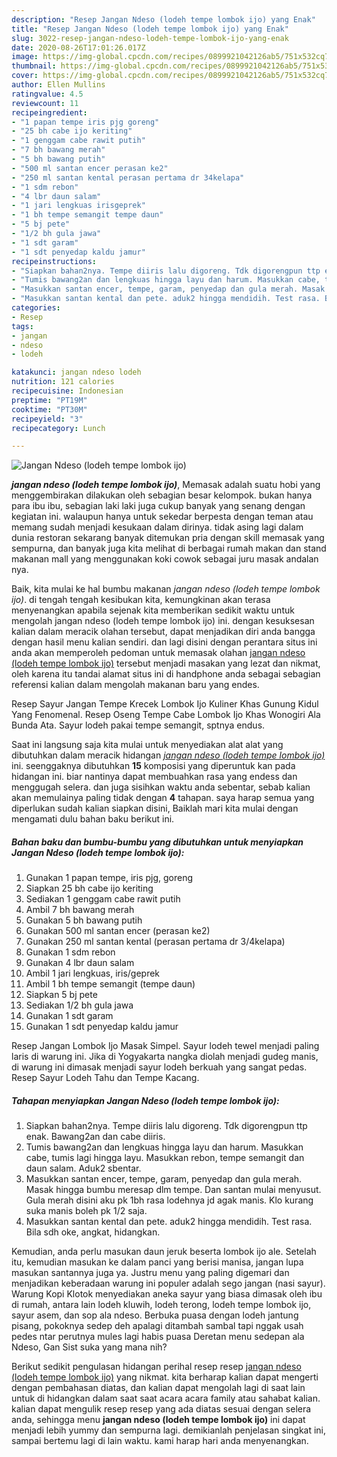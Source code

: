 ```yaml
---
description: "Resep Jangan Ndeso (lodeh tempe lombok ijo) yang Enak"
title: "Resep Jangan Ndeso (lodeh tempe lombok ijo) yang Enak"
slug: 3022-resep-jangan-ndeso-lodeh-tempe-lombok-ijo-yang-enak
date: 2020-08-26T17:01:26.017Z
image: https://img-global.cpcdn.com/recipes/0899921042126ab5/751x532cq70/jangan-ndeso-lodeh-tempe-lombok-ijo-foto-resep-utama.jpg
thumbnail: https://img-global.cpcdn.com/recipes/0899921042126ab5/751x532cq70/jangan-ndeso-lodeh-tempe-lombok-ijo-foto-resep-utama.jpg
cover: https://img-global.cpcdn.com/recipes/0899921042126ab5/751x532cq70/jangan-ndeso-lodeh-tempe-lombok-ijo-foto-resep-utama.jpg
author: Ellen Mullins
ratingvalue: 4.5
reviewcount: 11
recipeingredient:
- "1 papan tempe iris pjg goreng"
- "25 bh cabe ijo keriting"
- "1 genggam cabe rawit putih"
- "7 bh bawang merah"
- "5 bh bawang putih"
- "500 ml santan encer perasan ke2"
- "250 ml santan kental perasan pertama dr 34kelapa"
- "1 sdm rebon"
- "4 lbr daun salam"
- "1 jari lengkuas irisgeprek"
- "1 bh tempe semangit tempe daun"
- "5 bj pete"
- "1/2 bh gula jawa"
- "1 sdt garam"
- "1 sdt penyedap kaldu jamur"
recipeinstructions:
- "Siapkan bahan2nya. Tempe diiris lalu digoreng. Tdk digorengpun ttp enak. Bawang2an dan cabe diiris."
- "Tumis bawang2an dan lengkuas hingga layu dan harum. Masukkan cabe, tumis lagi hingga layu. Masukkan rebon, tempe semangit dan daun salam. Aduk2 sbentar."
- "Masukkan santan encer, tempe, garam, penyedap dan gula merah. Masak hingga bumbu meresap dlm tempe. Dan santan mulai menyusut. Gula merah disini aku pk 1bh rasa lodehnya jd agak manis. Klo kurang suka manis boleh pk 1/2 saja."
- "Masukkan santan kental dan pete. aduk2 hingga mendidih. Test rasa. Bila sdh oke, angkat, hidangkan."
categories:
- Resep
tags:
- jangan
- ndeso
- lodeh

katakunci: jangan ndeso lodeh 
nutrition: 121 calories
recipecuisine: Indonesian
preptime: "PT19M"
cooktime: "PT30M"
recipeyield: "3"
recipecategory: Lunch

---
```



![Jangan Ndeso (lodeh tempe lombok ijo)](https://img-global.cpcdn.com/recipes/0899921042126ab5/751x532cq70/jangan-ndeso-lodeh-tempe-lombok-ijo-foto-resep-utama.jpg)

<b><i>jangan ndeso (lodeh tempe lombok ijo)</i></b>, Memasak adalah suatu hobi yang menggembirakan dilakukan oleh sebagian besar kelompok. bukan hanya para ibu ibu, sebagian laki laki juga cukup banyak yang senang dengan kegiatan ini. walaupun hanya untuk sekedar berpesta dengan teman atau memang sudah menjadi kesukaan dalam dirinya. tidak asing lagi dalam dunia restoran sekarang banyak ditemukan pria dengan skill memasak yang sempurna, dan banyak juga kita melihat di berbagai rumah makan dan stand makanan mall yang menggunakan koki cowok sebagai juru masak andalan nya.

Baik, kita mulai ke hal bumbu makanan <i>jangan ndeso (lodeh tempe lombok ijo)</i>. di tengah tengah kesibukan kita, kemungkinan akan terasa menyenangkan apabila sejenak kita memberikan sedikit waktu untuk mengolah jangan ndeso (lodeh tempe lombok ijo) ini. dengan kesuksesan kalian dalam meracik olahan tersebut, dapat menjadikan diri anda bangga dengan hasil menu kalian sendiri. dan lagi disini dengan perantara situs ini anda akan memperoleh pedoman untuk memasak olahan <u>jangan ndeso (lodeh tempe lombok ijo)</u> tersebut menjadi masakan yang lezat dan nikmat, oleh karena itu tandai alamat situs ini di handphone anda sebagai sebagian referensi kalian dalam mengolah makanan baru yang endes.

Resep Sayur Jangan Tempe Krecek Lombok Ijo Kuliner Khas Gunung Kidul Yang Fenomenal. Resep Oseng Tempe Cabe Lombok Ijo Khas Wonogiri Ala Bunda Ata. Sayur lodeh pakai tempe semangit, sptnya endus.


Saat ini langsung saja kita mulai untuk menyediakan alat alat yang dibutuhkan dalam meracik hidangan <u><i>jangan ndeso (lodeh tempe lombok ijo)</i></u> ini. seenggaknya dibutuhkan <b>15</b> komposisi yang diperuntuk kan pada hidangan ini. biar nantinya dapat membuahkan rasa yang endess dan menggugah selera. dan juga sisihkan waktu anda sebentar, sebab kalian akan memulainya paling tidak dengan <b>4</b> tahapan. saya harap semua yang diperlukan sudah kalian siapkan disini, Baiklah mari kita mulai dengan mengamati dulu bahan baku berikut ini.

<!--inarticleads1-->

##### Bahan baku dan bumbu-bumbu yang dibutuhkan untuk menyiapkan Jangan Ndeso (lodeh tempe lombok ijo):

1. Gunakan 1 papan tempe, iris pjg, goreng
1. Siapkan 25 bh cabe ijo keriting
1. Sediakan 1 genggam cabe rawit putih
1. Ambil 7 bh bawang merah
1. Gunakan 5 bh bawang putih
1. Gunakan 500 ml santan encer (perasan ke2)
1. Gunakan 250 ml santan kental (perasan pertama dr 3/4kelapa)
1. Gunakan 1 sdm rebon
1. Gunakan 4 lbr daun salam
1. Ambil 1 jari lengkuas, iris/geprek
1. Ambil 1 bh tempe semangit (tempe daun)
1. Siapkan 5 bj pete
1. Sediakan 1/2 bh gula jawa
1. Gunakan 1 sdt garam
1. Gunakan 1 sdt penyedap kaldu jamur


Resep Jangan Lombok Ijo Masak Simpel. Sayur lodeh tewel menjadi paling laris di warung ini. Jika di Yogyakarta nangka diolah menjadi gudeg manis, di warung ini dimasak menjadi sayur lodeh berkuah yang sangat pedas. Resep Sayur Lodeh Tahu dan Tempe Kacang. 

<!--inarticleads2-->

##### Tahapan menyiapkan Jangan Ndeso (lodeh tempe lombok ijo):

1. Siapkan bahan2nya. Tempe diiris lalu digoreng. Tdk digorengpun ttp enak. Bawang2an dan cabe diiris.
1. Tumis bawang2an dan lengkuas hingga layu dan harum. Masukkan cabe, tumis lagi hingga layu. Masukkan rebon, tempe semangit dan daun salam. Aduk2 sbentar.
1. Masukkan santan encer, tempe, garam, penyedap dan gula merah. Masak hingga bumbu meresap dlm tempe. Dan santan mulai menyusut. Gula merah disini aku pk 1bh rasa lodehnya jd agak manis. Klo kurang suka manis boleh pk 1/2 saja.
1. Masukkan santan kental dan pete. aduk2 hingga mendidih. Test rasa. Bila sdh oke, angkat, hidangkan.


Kemudian, anda perlu masukan daun jeruk beserta lombok ijo ale. Setelah itu, kemudian masukan ke dalam panci yang berisi manisa, jangan lupa masukan santannya juga ya. Justru menu yang paling digemari dan menjadikan keberadaan warung ini populer adalah sego jangan (nasi sayur). Warung Kopi Klotok menyediakan aneka sayur yang biasa dimasak oleh ibu di rumah, antara lain lodeh kluwih, lodeh terong, lodeh tempe lombok ijo, sayur asem, dan sop ala ndeso. Berbuka puasa dengan lodeh jantung pisang, pokoknya sedep deh apalagi ditambah sambal tapi nggak usah pedes ntar perutnya mules lagi habis puasa Deretan menu sedepan ala Ndeso, Gan Sist suka yang mana nih? 

Berikut sedikit pengulasan hidangan perihal resep resep <u>jangan ndeso (lodeh tempe lombok ijo)</u> yang nikmat. kita berharap kalian dapat mengerti dengan pembahasan diatas, dan kalian dapat mengolah lagi di saat lain untuk di hidangkan dalam saat saat acara acara family atau sahabat kalian. kalian dapat mengulik resep resep yang ada diatas sesuai dengan selera anda, sehingga menu <b>jangan ndeso (lodeh tempe lombok ijo)</b> ini dapat menjadi lebih yummy dan sempurna lagi. demikianlah penjelasan singkat ini, sampai bertemu lagi di lain waktu. kami harap hari anda menyenangkan.
